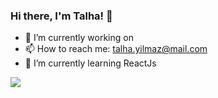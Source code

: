 ### Hi there, I'm Talha! 👋

- 🔭 I’m currently working on 
- 📫 How to reach me: talha.yilmaz@mail.com
- 🌱 I’m currently learning ReactJs
<img alignt="right" src="https://github-readme-stats.vercel.app/api/top-langs/?username=atylmz&layout=compact">


<!--
**atylmz/atylmz** is a ✨ _special_ ✨ repository because its `README.md` (this file) appears on your GitHub profile.

Here are some ideas to get you started:

- 🔭 I’m currently working on ...
- 🌱 I’m currently learning ...
- 👯 I’m looking to collaborate on ...
- 🤔 I’m looking for help with ...
- 💬 Ask me about ...
- 📫 How to reach me: ...
- 😄 Pronouns: ...
- ⚡ Fun fact: ...
-->
